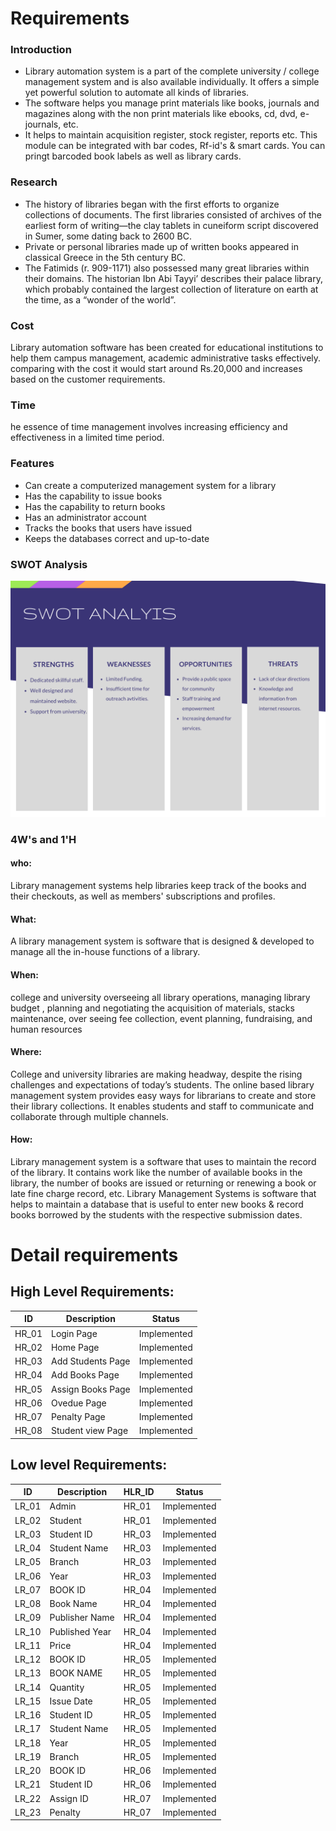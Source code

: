 # Requirements
### Introduction



- Library automation system is a part of the complete university / college management system and is also available individually. It offers a simple yet powerful solution to automate all kinds of libraries. 
- The software helps you manage print materials like books, journals and magazines along with the non print materials like ebooks, cd, dvd, e-journals, etc.
-  It helps to maintain acquisition register, stock register, reports etc. This module can be integrated with bar codes, Rf-id's & smart cards. You can pringt barcoded book labels as well as library cards.

### Research

- The history of libraries began with the first efforts to organize collections of documents. The first libraries consisted of archives of the earliest form of writing—the clay tablets in cuneiform script discovered in Sumer, some dating back to 2600 BC. 
- Private or personal libraries made up of written books appeared in classical Greece in the 5th century BC.
- The Fatimids (r. 909-1171) also possessed many great libraries within their domains. The historian Ibn Abi Tayyi’ describes their palace library, which probably contained the largest collection of literature on earth at the time, as a “wonder of the world”. 

### Cost

Library automation software has been created for educational institutions to help them campus management, academic administrative tasks effectively. comparing with the cost it would start around Rs.20,000 and increases based on the customer requirements.
### Time
he essence of time management involves increasing efficiency and effectiveness in a limited time period.
### Features
- Can create a computerized management system for a library
- Has the capability to issue books 
-  Has the capability to return books 
-   Has an administrator account 
-  Tracks the books that users have issued
-   Keeps the databases correct and up-to-date 




### SWOT Analysis
![Alt text|300x0](./SWOT.png)


### 4W's and 1'H
#### who: 
Library management systems help libraries keep track of the books and their checkouts, as well as members' subscriptions and profiles.
#### What:
A library management system is  software that is designed & developed to manage all the in-house functions of a library.
#### When:
college and university overseeing all library operations, managing library budget , planning and negotiating the acquisition of materials, stacks maintenance, over seeing fee collection, event planning, fundraising, and human resources

#### Where:
College and university libraries are making headway, despite the rising challenges and expectations of today’s students. The online based library management system provides easy ways for librarians to create and store their library collections. It enables students and staff to communicate and collaborate through multiple channels.

#### How:
Library management system is a software that uses to maintain the record of the library. It contains work like the number of available books in the library, the number of books are issued or returning or renewing a book or late fine charge record, etc. Library Management Systems is software that helps to maintain a database that is useful to enter new books & record books borrowed by the students with the respective submission dates.


# Detail requirements
## High Level Requirements:

|      ID          |Description                          |Status                         |
|----------------|-------------------------------|-----------------------------|
|HR_01|Login Page |Implemented|
|HR_02|Home Page |Implemented|
|HR_03|Add Students Page|Implemented|
|HR_04| Add Books Page|Implemented|
|HR_05|Assign Books Page |Implemented|
|HR_06|Ovedue Page| Implemented|
|HR_07|Penalty Page|Implemented|
|HR_08|Student view Page|Implemented|

##  Low level Requirements:
|      ID          |Description                          |  HLR_ID  |Status               |
|----------------|-------------------------------|----------|-----------------------------|
|LR_01|Admin|HR_01|Implemented|
|LR_02|Student|HR_01|Implemented|
|LR_03|Student ID|HR_03|Implemented|
|LR_04|Student Name|HR_03|Implemented|
|LR_05|Branch|HR_03|Implemented|
|LR_06|Year|HR_03|Implemented|
|LR_07|BOOK ID|HR_04|Implemented|
|LR_08|Book Name|HR_04|Implemented|
|LR_09|Publisher Name|HR_04|Implemented|
|LR_10|Published Year|HR_04|Implemented|
|LR_11|Price|HR_04|Implemented|
|LR_12|BOOK ID|HR_05|Implemented|
|LR_13|BOOK NAME|HR_05|Implemented|
|LR_14|Quantity|HR_05|Implemented|
|LR_15|Issue Date|HR_05|Implemented|
|LR_16|Student ID|HR_05|Implemented|
|LR_17|Student Name|HR_05|Implemented|
|LR_18|Year|HR_05|Implemented|
|LR_19|Branch|HR_05|Implemented|
|LR_20|BOOK ID|HR_06|Implemented|
|LR_21|Student ID|HR_06|Implemented|
|LR_22|Assign ID|HR_07|Implemented|
|LR_23|Penalty|HR_07|Implemented|

